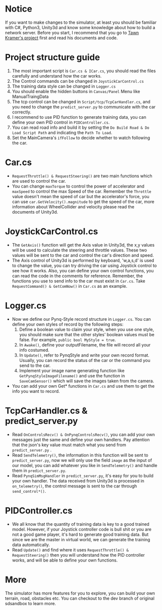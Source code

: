 <!--
 * @Author: Sauron Wu
 * @GitHub: wutianze
 * @Email: 1369130123qq@gmail.com
 * @Date: 2019-10-16 10:23:58
 * @LastEditors  : Sauron Wu
 * @LastEditTime : 2020-01-10 11:40:29
 * @Description: 
 -->
# Notice
If you want to make changes to the simulator, at least you should be familiar with C#, Python3, Unity3d and know some knowledge about how to build a network server. Before you start, I recommend that you go to [Tawn Kramer's project](https://github.com/tawnkramer/sdsandbox) first and read his documents and code.

# Project structure guide 
1. The most important script is `Car.cs & ICar.cs`, you should read the files carefully and understand how the car works.
2. The Control commands can be changed in `JoystickCarControl.cs`
3. The training data style can be changed in `Logger.cs`
4. You should enable the hidden buttons in `Canvas/Panel` Menu like ManualTraingData
5. The tcp control can be changed in `Script/tcp/TcpCarHandler.cs`, and you need to change the `predict_server.py` to communicate with the car correctly.
6. I recommend to use PID function to generate training data, you can define your own PID control in `PIDController.cs`.
7. You can read road info and build it by setting the `Do Build Road & Do Load Script Path` and indicating the `Path To Load`.
8. Set the MainCamera's `ifFollow` to decide whether to watch following the car. 

# Car.cs
- `RequestThrottle() & RequestSteering()` are two main functions which are used to control the car.
- You can change `maxTorque` to control the power of accelerator and `maxSpeed` to control the max Speed of the car. Remember the `Throttle` value doesn't mean the speed of car but the accelerator's force, you can use `car.GetVelocity().magnitude` to get the speed of the car, more information about WheelCollider and velocity please read the documents of Unity3d.

# JoystickCarControl.cs
- The `GetAxis()` function will get the Axis value in Unity3d, the x,y values will be used to calculate the steering and throttle values. These two values will be sent to the car and control the car's direction and speed.
- The Axis control of Unity3d is performed by keyboard, 'w,a,s,d' is used to change the value, you can try driving the car using Joystick control to see how it works. Also, you can define your own control functions, you can read the code in the comments for reference. Remember, the functions you use to send info to the car must exist in `Car.cs`. Take `RequestCommand() & GetComNow()` in `Car.cs` as an example.
 
# Logger.cs
- Now we define our Pynq-Style record structure in `Logger.cs`. You can define your own styles of record by the following steps:
    1. Define a boolean value to claim your style, when you use one style, you should make sure that the other styles' boolean values must be false. For example, `public bool MyStyle = true`.
    2. In `Awake()`, define your outputFilename, the file will record all your info costumed.
    3. In `Update()`, refer to PynqStyle and write your own record format. Usually, you can record the status of the car or the command you send to the car.
    4. Implement your image name generating function like `GetPynqStyleImageFilename()` and use the function in `SaveCamSensor()` which will save the images taken from the camera.
- You can add your own Get* functions in `Car.cs` and use them to get the info you want to record.

# TcpCarHandler.cs & predict_server.py
- Read `OnControlsRecv() & OnPynqControlsRecv()`, you can add your own messages just the same and define your own handlers. Pay attention that the json's key value must match what you send from `predict_server.py` .
- Read `SendTelemetry()`, the information in this function will be sent to `predict_server.py`, now we will only use the field `image` as the input of our model, you can add whatever you like in `SendTelemetry()` and handle them in `predict_server.py`.
- Read `PynqSimMsgHandler` in `predict_server.py`, it's easy for you to build your own handler. The data received from Unity3d is processed in `on_telemetry()`, the control message is sent to the car through `send_control*()`.

# PIDController.cs
- We all know that the quantity of training data is key to a good trained model. However, if your Joystick controller code is bull shit or you are not a good game player, it's hard to generate good training data. But since we are the master in virtual world, we can generate the training data automatically.
- Read `Update()` and find where it uses `RequestThrottle() & RequestSteering()` then you will understand how the PID controller works, and will be able to define your own functions.

# More
The simulator has more features for you to explore, you can build your own terrain, road, obstacles etc. You can checkout to the dev branch of original sdsandbox to learn more.